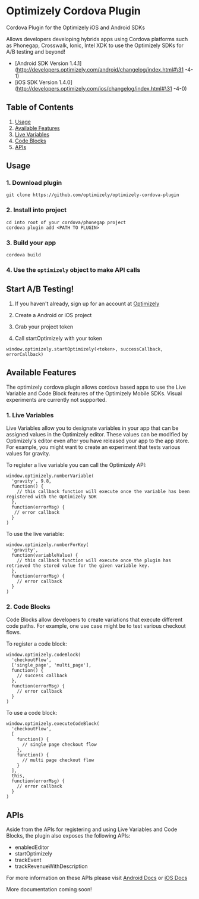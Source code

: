 # Optimizely Cordova Plugin

Cordova Plugin for the Optimizely iOS and Android SDKs

Allows developers developing hybrids apps using Cordova platforms such as Phonegap, Crosswalk, Ionic, Intel XDK to use the Optimizely SDKs for A/B
testing and beyond!

- [Android SDK Version 1.4.1](http://developers.optimizely.com/android/changelog/index.html#\31 -4-1)
- [iOS SDK Version 1.4.0](http://developers.optimizely.com/ios/changelog/index.html#\31 -4-0)

## Table of Contents
1. [Usage](#usage)
2. [Available Features](#available-features)
  1. [Live Variables](#live-variables)
  2. [Code Blocks](#code-blocks)
3. [APIs](#apis)


## Usage

### 1. Download plugin
```
git clone https://github.com/optimizely/optimizely-cordova-plugin
```

### 2. Install into project
```
cd into root of your cordova/phonegap project
cordova plugin add <PATH TO PLUGIN>
```

### 3. Build your app
```
cordova build
```

### 4. Use the `optimizely` object to make API calls


## Start A/B Testing!

1. If you haven't already, sign up for an account at [Optimizely](www.optimizely.com/mobile)

2. Create a Android or iOS project

3. Grab your project token

4. Call startOptimizely with your token
```
window.optimizely.startOptimizely(<token>, successCallback, errorCallback)
```

## Available Features
The optimizely cordova plugin allows cordova based apps to use the Live Variable and Code Block features of the Optimizely Mobile SDKs. Visual experiments are currently not supported.

### 1. Live Variables
Live Variables allow you to designate variables in your app that can be assigned values in the Optimizely editor. These values can be modified by Optimizely's editor even after you have released your app to the app store. For example, you might want to create an experiment that tests various values for gravity.

To register a live variable you can call the Optimizely API:
```
window.optimizely.numberVariable(
  'gravity', 9.8,
  function() {
    // this callback function will execute once the variable has been registered with the Optimizely SDK
  },
  function(errorMsg) {
   // error callback
  }
)
```

To use the live variable:
```
window.optimizely.numberForKey(
  'gravity',
  function(variableValue) {
    // this callback function will execute once the plugin has retrieved the stored value for the given variable key.
  },
  function(errorMsg) {
    // error callback
  }
)
```

### 2. Code Blocks
Code Blocks allow developers to create variations that execute different code paths. For example, one use case might be to test various checkout flows.

To register a code block:
```
window.optimizely.codeBlock(
  'checkoutFlow',
  ['single_page', 'multi_page'],
  function() {
    // success callback
  },
  function(errorMsg) {
    // error callback
  }
)
```

To use a code block:
```
window.optimizely.executeCodeBlock(
  'checkoutFlow',
  [
    function() {
      // single page checkout flow
    },
    function() {
      // multi page checkout flow
    }
  ],
  this,
  function(errorMsg) {
    // error callback
  }
)
```

## APIs
Aside from the APIs for registering and using Live Variables and Code Blocks, the plugin also exposes the following APIs:
- enabledEditor
- startOptimizely
- trackEvent
- trackRevenueWithDescription

For more information on these APIs please visit [Android Docs](http://developers.optimizely.com/android/reference/index.html) or [iOS Docs](http://developers.optimizely.com/ios/reference/index.html)

More documentation coming soon!
